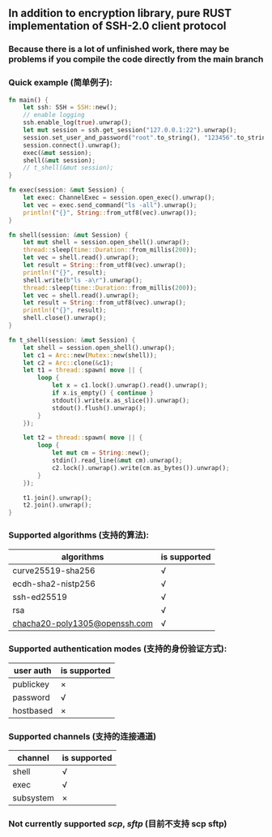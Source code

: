 ## In addition to encryption library, pure RUST implementation of SSH-2.0 client protocol

### Because there is a lot of unfinished work, there may be problems if you compile the code directly from the main branch

### Quick example (简单例子):
```rust
fn main() {
    let ssh: SSH = SSH::new();
    // enable logging
    ssh.enable_log(true).unwrap();
    let mut session = ssh.get_session("127.0.0.1:22").unwrap();
    session.set_user_and_password("root".to_string(), "123456".to_string());
    session.connect().unwrap();
    exec(&mut session);
    shell(&mut session);
    // t_shell(&mut session);
}

fn exec(session: &mut Session) {
    let exec: ChannelExec = session.open_exec().unwrap();
    let vec = exec.send_command("ls -all").unwrap();
    println!("{}", String::from_utf8(vec).unwrap());
}

fn shell(session: &mut Session) {
    let mut shell = session.open_shell().unwrap();
    thread::sleep(time::Duration::from_millis(200));
    let vec = shell.read().unwrap();
    let result = String::from_utf8(vec).unwrap();
    println!("{}", result);
    shell.write(b"ls -a\r").unwrap();
    thread::sleep(time::Duration::from_millis(200));
    let vec = shell.read().unwrap();
    let result = String::from_utf8(vec).unwrap();
    println!("{}", result);
    shell.close().unwrap();
}

fn t_shell(session: &mut Session) {
    let shell = session.open_shell().unwrap();
    let c1 = Arc::new(Mutex::new(shell));
    let c2 = Arc::clone(&c1);
    let t1 = thread::spawn( move || {
        loop {
            let x = c1.lock().unwrap().read().unwrap();
            if x.is_empty() { continue }
            stdout().write(x.as_slice()).unwrap();
            stdout().flush().unwrap();
        }
    });

    let t2 = thread::spawn( move || {
        loop {
            let mut cm = String::new();
            stdin().read_line(&mut cm).unwrap();
            c2.lock().unwrap().write(cm.as_bytes()).unwrap();
        }
    });

    t1.join().unwrap();
    t2.join().unwrap();
}

```


### Supported algorithms (支持的算法):
| algorithms                    | is supported  |
|-------------------------------|---------------|
| curve25519-sha256             | √             |   
| ecdh-sha2-nistp256            | √             |  
| ssh-ed25519                   | √             |  
| rsa                           | √             |  
| chacha20-poly1305@openssh.com | √             |



### Supported authentication modes (支持的身份验证方式):

| user auth        | is supported |
|------------------|--------------|
| publickey        | ×            |   
| password         | √            |  
| hostbased        | ×            |  



### Supported channels (支持的连接通道)
| channel   | is supported  |
|-----------|---------------|
| shell     | √             |   
| exec      | √             |  
| subsystem | ×             |  



### Not currently supported *scp*, *sftp* (目前不支持 scp sftp)

